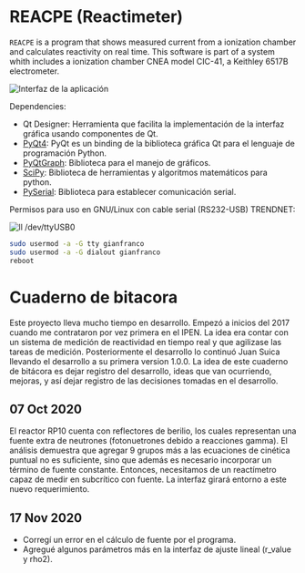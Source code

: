 # REACPE (Reactimeter)

`REACPE` is a program that shows measured current from a ionization chamber
and calculates reactivity on real time.
This software is part of a system whith includes a ionization chamber CNEA
model CIC-41, a Keithley 6517B electrometer.

![Interfaz de la aplicación](https://github.com/6ianco/reacpe/blob/master/icon/interfaz.png)

Dependencies:

- Qt Designer: Herramienta que facilita la implementación de la interfaz
gráfica usando componentes de Qt.
- [PyQt4](https://wiki.python.org/moin/PyQt4): PyQt es un binding de la biblioteca gráfica Qt para el lenguaje
de programación Python.
- [PyQtGraph](http://pyqtgraph.org/): Biblioteca para el manejo de gráficos.
- [SciPy](https://www.scipy.org/): Biblioteca de herramientas y algoritmos
matemáticos para python.
- [PySerial](https://pyserial.readthedocs.io/en/latest/index.html): Biblioteca
para establecer comunicación serial.

Permisos para uso en GNU/Linux con cable serial (RS232-USB) TRENDNET:

![ll /dev/ttyUSB0](https://github.com/6ianco/reactpe/blob/master/icon/lsttyUSB0.png)

```bash
sudo usermod -a -G tty gianfranco
sudo usermod -a -G dialout gianfranco
reboot
```

# Cuaderno de bitacora
Este proyecto lleva mucho tiempo en desarrollo. Empezó a inicios del 2017 cuando
me contrataron por vez primera en el IPEN. La idea era contar con un sistema de
medición de reactividad en tiempo real y que agilizase las tareas de medición.
Posteriormente el desarrollo lo continuó Juan Suica llevando el desarrollo a su
primera version 1.0.0. La idea de este cuaderno de bitácora es dejar registro
del desarrollo, ideas que van ocurriendo, mejoras, y así dejar registro de las
decisiones tomadas en el desarrollo.

## 07 Oct 2020
El reactor RP10 cuenta con reflectores de berilio, los cuales representan una
fuente extra de neutrones (fotonuetrones debido a reacciones gamma). El análisis
demuestra que agregar 9 grupos más a las ecuaciones de cinética puntual no
es suficiente, sino que además es necesario incorporar un término de fuente
constante. Entonces, necesitamos de un reactímetro capaz de medir en subcrítico
con fuente. La interfaz girará entorno a este nuevo requerimiento.

## 17 Nov 2020
- Corregí un error en el cálculo de fuente por el programa.
- Agregué algunos parámetros más en la interfaz de ajuste lineal (r_value y
  rho2).
